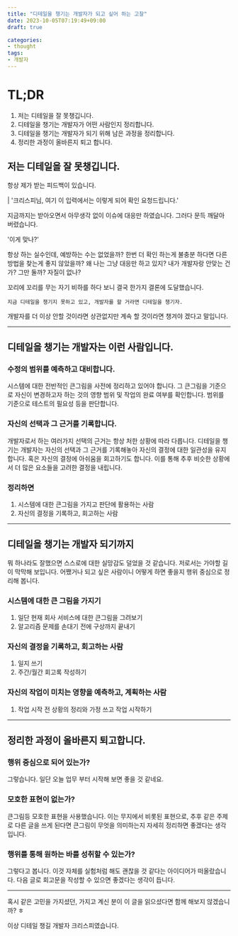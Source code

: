 ```yaml
---
title: "디테일을 챙기는 개발자가 되고 싶어 하는 고찰"
date: 2023-10-05T07:19:49+09:00
draft: true

categories:
- thought
tags:
- 개발자
---
```


# TL;DR
1. 저는 디테일을 잘 못챙깁니다.
1. 디테일을 챙기는 개발자가 어떤 사람인지 정리합니다.
1. 디테일을 챙기는 개발자가 되기 위해 남은 과정을 정리합니다.
1. 정리한 과정이 올바른지 퇴고 합니다.

## 저는 디테일을 잘 못챙깁니다.
항상 제가 받는 피드백이 있습니다. 

| '크리스피님, 여기 이 입력에서는 이렇게 되어 확인 요청드립니다.'

지금까지는 받아오면서 아무생각 없이 이슈에 대응만 하였습니다. 그러다 문득 깨달아 버렸습니다.

'이게 맞나?'

항상 하는 실수인데, 예방하는 수는 없었을까? 한번 더 확인 하는게 불충분 하다면 다른 방법을 찾는게 좋지 않았을까? 왜 나는 그냥 대응만 하고 있지? 내가 개발자랑 안맞는 건가? 그만 둘까? 자질이 없나?

꼬리에 꼬리를 무는 자기 비하를 하다 보니 결국 한가지 결론에 도달했습니다. 

`지금 디테일을 챙기지 못하고 있고, 개발자를 할 거라면 디테일을 챙기자.`

개발자를 더 이상 안할 것이라면 상관없지만 계속 할 것이라면 챙겨야 겠다고 말입니다.

---

## 디테일을 챙기는 개발자는 이런 사람입니다.

### 수정의 범위를 예측하고 대비합니다.
시스템에 대한 전반적인 큰그림을 사전에 정리하고 있어야 합니다. 그 큰그림을 기준으로 자신이 변경하고자 하는 것의 영향 범위 및 작업의 완료 여부를 확인합니다. 범위를 기준으로 테스트의 필요성 등을 판단합니다.

### 자신의 선택과 그 근거를 기록합니다.
개발자로서 하는 여러가지 선택의 근거는 항상 처한 상황에 따라 다릅니다. 디테일을 챙기는 개발자는 자신의 선택과 그 근거를 기록해놓아 자신의 결정에 대한 일관성을 유지합니다. 혹은 자신의 결정에 아쉬움을 회고하기도 합니다. 이를 통해 추후 비슷한 상황에서 더 많은 요소들을 고려한 결정을 내립니다.


### 정리하면
1. 시스템에 대한 큰그림을 가지고 판단에 활용하는 사람
1. 자신의 결정을 기록하고, 회고하는 사람

---

## 디테일을 챙기는 개발자 되기까지
뭐 하나라도 잘했으면 스스로에 대한 실망감도 덜었을 것 같습니다. 저로서는 가야할 길이 막막해 보입니다. 어쨌거나 되고 싶은 사람이니 어떻게 하면 좋을지 행위 중심으로 정리해 봅니다.

### 시스템에 대한 큰 그림을 가지기
1. 일단 현재 회사 서비스에 대한 큰그림을 그려보기
1. 알고리즘 문제를 손대기 전에 구상까지 끝내기

### 자신의 결정을 기록하고, 회고하는 사람
1. 일지 쓰기
1. 주간/월간 회고록 작성하기

### 자신의 작업이 미치는 영향을 예측하고, 계획하는 사람
1. 작업 시작 전 상황의 정리와 가정 쓰고 작업 시작하기

---
## 정리한 과정이 올바른지 퇴고합니다.
### 행위 중심으로 되어 있는가?
그렇습니다. 일단 오늘 업무 부터 시작해 보면 좋을 것 같네요.

### 모호한 표현이 없는가?
큰그림등 모호한 표현을 사용했습니다. 이는 무지에서 비롯된 표현으로, 추후 같은 주제로 다른 글을 쓰게 된다면 큰그림이 무엇을 의미하는지 자세히 정리하면 좋겠다는 생각입니다.

### 행위를 통해 원하는 바를 성취할 수 있는가?
그렇다고 봅니다. 이것 자체를 실험처럼 해도 괜찮을 것 같다는 아이디어가 떠올랐습니다. 다음 글로 회고문을 작성할 수 있으면 좋겠다는 생각이 듭니다.

---

혹시 같은 고민을 가지셨던, 가지고 계신 분이 이 글을 읽으셨다면 함께 해보지 않겠습니까? ㅎ

이상 디테일 챙길 개발자 크리스피였습니다.

